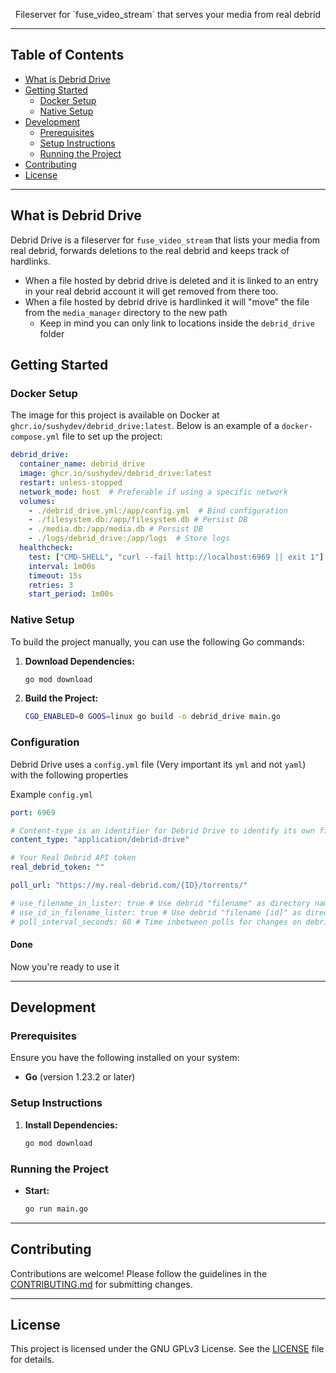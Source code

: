 <div align="center">
  <p>Fileserver for `fuse_video_stream` that serves your media from real debrid</p>
</div>

---

## Table of Contents

- [What is Debrid Drive](#what-is-debrid_drive)
- [Getting Started](#getting-started)
  - [Docker Setup](#docker-setup)
  - [Native Setup](#native-setup)
- [Development](#development)
  - [Prerequisites](#prerequisites)
  - [Setup Instructions](#setup-instructions)
  - [Running the Project](#running-the-project)
- [Contributing](#contributing)
- [License](#license)

---

## What is Debrid Drive

Debrid Drive is a fileserver for `fuse_video_stream` that lists your media from real debrid, forwards deletions to the real debrid and keeps track of hardlinks.
- When a file hosted by debrid drive is deleted and it is linked to an entry in your real debrid account it will get removed from there too.
- When a file hosted by debrid drive is hardlinked it will "move" the file from the `media_manager` directory to the new path
  - Keep in mind you can only link to locations inside the `debrid_drive` folder

## Getting Started

### Docker Setup

The image for this project is available on Docker at `ghcr.io/sushydev/debrid_drive:latest`. Below is an example of a `docker-compose.yml` file to set up the project:

```yaml
debrid_drive:
  container_name: debrid_drive
  image: ghcr.io/sushydev/debrid_drive:latest
  restart: unless-stopped
  network_mode: host  # Preferable if using a specific network
  volumes:
    - ./debrid_drive.yml:/app/config.yml  # Bind configuration
    - ./filesystem.db:/app/filesystem.db # Persist DB
    - ./media.db:/app/media.db # Persist DB
    - ./logs/debrid_drive:/app/logs  # Store logs
  healthcheck:
    test: ["CMD-SHELL", "curl --fail http://localhost:6969 || exit 1"]
    interval: 1m00s
    timeout: 15s
    retries: 3
    start_period: 1m00s
```

### Native Setup

To build the project manually, you can use the following Go commands:

1. **Download Dependencies:**
    ```sh
    go mod download
    ```

2. **Build the Project:**
    ```sh
    CGO_ENABLED=0 GOOS=linux go build -o debrid_drive main.go
    ```

### Configuration

Debrid Drive uses a `config.yml` file (Very important its `yml` and not `yaml`) with the following properties

Example `config.yml`
```yaml
port: 6969

# Content-type is an identifier for Debrid Drive to identify its own files
content_type: "application/debrid-drive"

# Your Real Debrid API token
real_debrid_token: ""

poll_url: "https://my.real-debrid.com/{ID}/torrents/"

# use_filename_in_lister: true # Use debrid "filename" as directory name
# use_id_in_filename_lister: true # Use debrid "filename [id]" as directory name (Must have `use_filename_in_lister: true`)
# poll_interval_seconds: 60 # Time inbetween polls for changes on debrid
```

#### Done
Now you're ready to use it
    
---

## Development

### Prerequisites

Ensure you have the following installed on your system:

- **Go** (version 1.23.2 or later)

### Setup Instructions

1. **Install Dependencies:**
    ```sh
    go mod download
    ```

### Running the Project

- **Start:**
    ```sh
    go run main.go
    ```

---

## Contributing

Contributions are welcome! Please follow the guidelines in the [CONTRIBUTING.md](CONTRIBUTING.md) for submitting changes.

---

## License

This project is licensed under the GNU GPLv3 License. See the [LICENSE](LICENSE) file for details.
